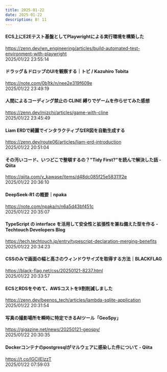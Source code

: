 ```yaml
---
title: 2025-01-22
date: 2025-01-22
description: B! 11
---
```


#### ECS上にE2Eテスト基盤としてPlaywrightによる実行環境を構築した
https://zenn.dev/wn_engineering/articles/build-automated-test-environment-with-playwright<br>
2025/01/22 23:55:14<br>


#### ドラッグ＆ドロップのUIを観察する｜トビ / Kazuhiro Tobita
https://note.com/0b1tk/n/nee2e319f609e<br>
2025/01/22 23:49:19<br>


#### 人間によるコーディング禁止の CLINE 縛りでゲームを作らせてみた感想
https://zenn.dev/mizchi/articles/game-with-cline<br>
2025/01/22 23:45:49<br>


#### Liam ERDで綺麗でインタラクティブなER図を自動生成する
https://zenn.dev/route06/articles/liam-erd-introduction<br>
2025/01/22 20:51:04<br>


#### その汚いコード、いつどこで整頓するの？"Tidy First?"を読んで解決した話 - Qiita
https://qiita.com/y_kawase/items/d48dc085f25e58311f2e<br>
2025/01/22 20:36:10<br>


#### DeepSeek-R1 の概要｜npaka
https://note.com/npaka/n/n6a5d43bf451c<br>
2025/01/22 20:35:07<br>


#### TypeScript の interface を活用して安全性と拡張性を兼ね備えた型を作る - Techtouch Developers Blog
https://tech.techtouch.jp/entry/typescript-declaration-merging-benefits<br>
2025/01/22 20:34:23<br>


#### CSSのみで画面の幅と高さのウィンドウサイズを取得する方法｜BLACKFLAG
https://black-flag.net/css/20250121-8237.html<br>
2025/01/22 20:33:57<br>


#### ECSとRDSをやめて、AWSコストを9割削減しました
https://zenn.dev/beenos_tech/articles/lambda-sqlite-application<br>
2025/01/22 20:31:54<br>


#### 写真の撮影場所を瞬時に特定できるAIツール「GeoSpy」
https://gigazine.net/news/20250121-geospy/<br>
2025/01/22 20:30:35<br>


#### Dockerコンテナのpostgresqlがマルウェアに感染した件について - Qiita
https://t.co/lGCilElzzT<br>
2025/01/22 07:59:03<br>


